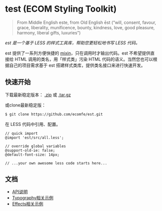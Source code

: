 test (ECOM Styling Toolkit)
===

> From Middle English este, from Old English ēst (“will, consent, favour, grace, liberality, munificence, bounty, kindness, love, good pleasure, harmony, liberal gifts, luxuries”)

*est 是一个基于 LESS 的样式工具库，帮助您更轻松地书写 LESS 代码。*

est 提供了一系列方便快捷的 [mixin](http://lesscss.org/#-mixins)，只在调用时才输出代码。est 不希望提供直接给 HTML 调用的类名，用「样式类」污染 HTML 代码的语义。当然您也可以根据自己的项目需求基于 est 搭建样式类库，提供类名接口来进行快速开发。

## 快速开始

下载最新稳定版本：
[.zip](https://github.com/ecomfe/est/archive/master.zip) 或 [.tar.gz](https://github.com/ecomfe/est/archive/master.tar.gz)

或clone最新稳定版：

```bash
$ git clone https://github.com/ecomfe/est.git
```

在 LESS 代码中引用、配置。
```less
// quick import
@import 'est/src/all.less';

// override global variables
@support-old-ie: false;
@default-font-size: 14px;

// ...your own awesome less code starts here...
```

## 文档

* [API说明](http://ecomfe.github.io/est/)
* [Typography相关示例](http://ecomfe.github.io/est/example/typography.html)
* [Effects相关示例](http://ecomfe.github.io/est/example/effects.html)

